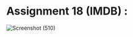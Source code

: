 # Assignment 18 (IMDB) :
![Screenshot (510)](https://user-images.githubusercontent.com/91725214/166234116-671dffea-23c7-4897-ab42-2792adacba98.png)
